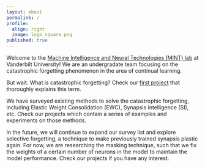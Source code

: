 ```yaml
---
layout: about
permalink: /
profile:
  align: right
  image: logo_square.png
published: true
---
```


Welcome to the <a href="http://lab.vanderbilt.edu/mint-lab" target="_blank">Machine Intelligence and Neural Technologies (MINT) lab</a> at Vanderbilt University! We are an undergradate team focusing on the catastrophic forgetting phenomenon in the area of continual learning.

But wait. What is catastrophic forgetting? Check our [first project](projects/1_project) that thoroughly explains this term.

We have surveyed existing methods to solve the catastrophic forgetting, including Elastic Weight Consolidation (EWC), Synapsis intelligence (SI), etc. Check our projects which contain a series of examples and experiments on those methods.

In the future, we will continue to expand our survey list and explore selective forgetting, a technique to make previously trained synapsis plastic again. For now, we are researching the masking technique, such that we fix the weights of a certain number of neurons in the model to maintain the model performance. Check our projects if you have any interest.
